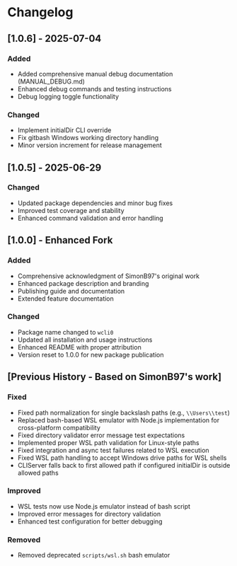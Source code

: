 # Changelog

## [1.0.6] - 2025-07-04

### Added

- Added comprehensive manual debug documentation (MANUAL_DEBUG.md)
- Enhanced debug commands and testing instructions
- Debug logging toggle functionality

### Changed

- Implement initialDir CLI override
- Fix gitbash Windows working directory handling
- Minor version increment for release management

## [1.0.5] - 2025-06-29

### Changed

- Updated package dependencies and minor bug fixes
- Improved test coverage and stability
- Enhanced command validation and error handling

## [1.0.0] - Enhanced Fork

### Added

- Comprehensive acknowledgment of SimonB97's original work
- Enhanced package description and branding
- Publishing guide and documentation
- Extended feature documentation

### Changed

- Package name changed to `wcli0`
- Updated all installation and usage instructions
- Enhanced README with proper attribution
- Version reset to 1.0.0 for new package publication

## [Previous History - Based on SimonB97's work]

### Fixed

- Fixed path normalization for single backslash paths (e.g., `\\Users\\test`)
- Replaced bash-based WSL emulator with Node.js implementation for cross-platform compatibility
- Fixed directory validator error message test expectations
- Implemented proper WSL path validation for Linux-style paths
- Fixed integration and async test failures related to WSL execution
- Fixed WSL path handling to accept Windows drive paths for WSL shells
- CLIServer falls back to first allowed path if configured initialDir is outside allowed paths

### Improved

- WSL tests now use Node.js emulator instead of bash script
- Improved error messages for directory validation
- Enhanced test configuration for better debugging

### Removed

- Removed deprecated `scripts/wsl.sh` bash emulator
